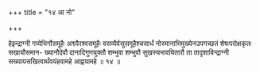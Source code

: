 +++
title = "१४ आ नो"

+++

हेइन्द्राग्नी गव्येभिर्गोसमूहैः अश्व्यैरश्वसमूहैः वसव्यैर्वसुसमूहैश्चसार्धं नोस्मानाभिमुख्येनउपगच्छतं शेषःपरोक्षकृतः सखायौसमान- ख्यानौदेवौ दानादिगुणयुक्तौ शम्भुवा शम्भुवौ सुखस्यभावयितारौ ता तादृशाविन्द्राग्नी सख्यायसखित्वार्थंवयंहवामहे आह्वयामहे ॥ १४ ॥